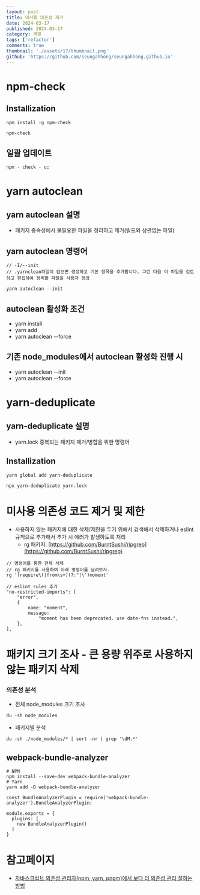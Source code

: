 ```yaml
---
layout: post
title: 미사용 의존성 제거
date: 2024-03-17
published: 2024-03-17
category: 개발
tags: ['refactor']
comments: true
thumbnail: './assets/17/thumbnail.png'
github: 'https://github.com/seungahhong/seungahhong.github.io'
---
```


# npm-check

## Installization

```tsx
npm install -g npm-check

npm-check
```

## 일괄 업데이트

```tsx
npm - check - u;
```

# yarn autoclean

## yarn autoclean 설명

- 패키지 종속성에서 불필요한 파일을 정리하고 제거(빌드와 상관없는 파일)

## yarn autoclean 명령어

```
// -I/--init
// .yarnclean파일이 없으면 생성하고 기본 항목을 추가합니다. 그런 다음 이 파일을 검토하고 편집하여 정리할 파일을 사용자 정의

yarn autoclean --init
```

## autoclean 활성화 조건

- yarn install
- yarn add
- yarn autoclean --force

## 기존 node_modules에서 autoclean 활성화 진행 시

- yarn autoclean --init
- yarn autoclean --force

# yarn-deduplicate

## yarn-deduplicate 설명

- yarn.lock 중복되는 패키지 제거/병합을 위한 명령어

## Installization

```tsx
yarn global add yarn-deduplicate

npx yarn-deduplicate yarn.lock
```

# 미사용 의존성 코드 제거 및 제한

- 사용하지 않는 패키지에 대한 삭제/제한을 두기 위해서 검색해서 삭제하거나 eslint 규칙으로 추가해서 추가 시 에러가 발생하도록 처리
  - rg 패키지: [https://github.com/BurntSushi/ripgrep](https://github.com/BurntSushi/ripgrep)

```tsx
// 명령어를 통한 전체 삭제
// rg 패키지를 사용하여 아래 명령어를 날려보자.
rg '(require\(|from\s+)(?:"|\')moment'

// eslint rules 추가
"no-restricted-imports": [
    "error",
    {
        name: "moment",
        message:
            "moment has been deprecated. use date-fns instead.",
    },
],
```

# 패키지 크기 조사 - 큰 용량 위주로 사용하지 않는 패키지 삭제

### 의존성 분석

- 전체 node_modules 크기 조사

```
du -sh node_modules
```

- 패키지별 분석

```
du -sh ./node_modules/* | sort -nr | grep '\dM.*'
```

## webpack-bundle-analyzer

```
# NPM
npm install --save-dev webpack-bundle-analyzer
# Yarn
yarn add -D webpack-bundle-analyzer

const BundleAnalyzerPlugin = require('webpack-bundle-analyzer').BundleAnalyzerPlugin;

module.exports = {
  plugins: [
    new BundleAnalyzerPlugin()
  ]
}
```

# 참고페이지

- [자바스크립트 의존성 관리자(npm, yarn, pnpm)에서 보다 더 의존성 관리 잘하는 방법](https://yceffort.kr/2021/07/javascript-dependency-manager-dont-mange-dependencies)

